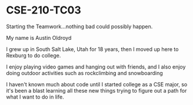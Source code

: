 # CSE-210-TC03
 Starting the Teamwork...nothing bad could possibly happen.

My name is Austin Oldroyd

I grew up in South Salt Lake, Utah for 18 years, then I moved up here to Rexburg to do college.

I enjoy playing video games and hanging out with friends, and I also enjoy doing outdoor activities such as rockclimbing and snowboarding

I haven't known much about code until I started college as a CSE major, so it's been a blast learning all these new things trying to figure out a path for what I want to do in life.